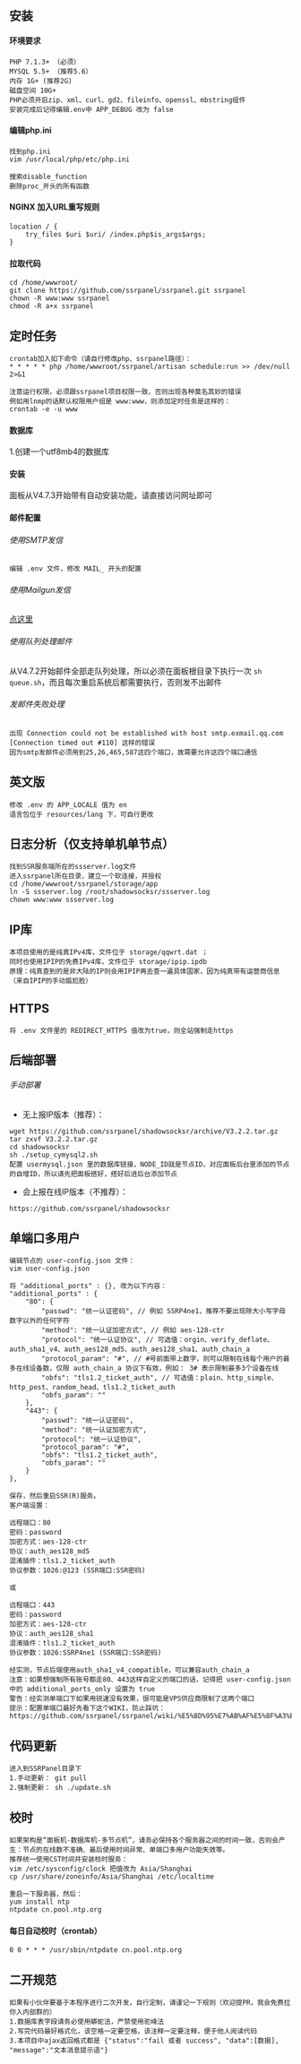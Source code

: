 ## 安装
#### 环境要求
````
PHP 7.1.3+ （必须）
MYSQL 5.5+ （推荐5.6）
内存 1G+ (推荐2G)
磁盘空间 10G+
PHP必须开启zip、xml、curl、gd2、fileinfo、openssl、mbstring组件
安装完成后记得编辑.env中 APP_DEBUG 改为 false
````

#### 编辑php.ini
````
找到php.ini
vim /usr/local/php/etc/php.ini

搜索disable_function
删除proc_开头的所有函数
````

#### NGINX 加入URL重写规则
````
location / {
    try_files $uri $uri/ /index.php$is_args$args;
}
````

#### 拉取代码
````
cd /home/wwwroot/
git clone https://github.com/ssrpanel/ssrpanel.git ssrpanel
chown -R www:www ssrpanel
chmod -R a+x ssrpanel
````

## 定时任务
````
crontab加入如下命令（请自行修改php、ssrpanel路径）：
* * * * * php /home/wwwroot/ssrpanel/artisan schedule:run >> /dev/null 2>&1

注意运行权限，必须跟ssrpanel项目权限一致，否则出现各种莫名其妙的错误
例如用lnmp的话默认权限用户组是 www:www，则添加定时任务是这样的：
crontab -e -u www
````

#### 数据库
1.创建一个utf8mb4的数据库

#### 安装
面板从V4.7.3开始带有自动安装功能，请直接访问网址即可



#### 邮件配置
###### 使用SMTP发信
````
编辑 .env 文件，修改 MAIL_ 开头的配置
````

###### 使用Mailgun发信
[点这里](https://github.com/ssrpanel/SSRPanel/wiki/%E4%BD%BF%E7%94%A8Mailgun%E5%8F%91%E9%80%81%E9%82%AE%E4%BB%B6)

###### 使用队列处理邮件
从V4.7.2开始邮件全部走队列处理，所以必须在面板根目录下执行一次 `sh queue.sh`，而且每次重启系统后都需要执行，否则发不出邮件

###### 发邮件失败处理
````
出现 Connection could not be established with host smtp.exmail.qq.com [Connection timed out #110] 这样的错误
因为smtp发邮件必须用到25,26,465,587这四个端口，故需要允许这四个端口通信
````

## 英文版
````
修改 .env 的 APP_LOCALE 值为 en
语言包位于 resources/lang 下，可自行更改
````

## 日志分析（仅支持单机单节点）
````
找到SSR服务端所在的ssserver.log文件
进入ssrpanel所在目录，建立一个软连接，并授权
cd /home/wwwroot/ssrpanel/storage/app
ln -S ssserver.log /root/shadowsocksr/ssserver.log
chown www:www ssserver.log
````

## IP库
```
本项目使用的是纯真IPv4库，文件位于 storage/qqwrt.dat ；
同时也使用IPIP的免费IPv4库，文件位于 storage/ipip.ipdb
原理：纯真查到的是非大陆的IP则会用IPIP再去查一遍具体国家，因为纯真带有运营商信息（来自IPIP的手动尴尬脸）
```

## HTTPS
```
将 .env 文件里的 REDIRECT_HTTPS 值改为true，则全站强制走https
```

## 后端部署
###### 手动部署

- 无上报IP版本（推荐）：
````
wget https://github.com/ssrpanel/shadowsocksr/archive/V3.2.2.tar.gz
tar zxvf V3.2.2.tar.gz
cd shadowsocksr
sh ./setup_cymysql2.sh
配置 usermysql.json 里的数据库链接，NODE_ID就是节点ID，对应面板后台里添加的节点的自增ID，所以请先把面板搭好，搭好后进后台添加节点
````

- 会上报在线IP版本（不推荐）：
```
https://github.com/ssrpanel/shadowsocksr
```

## 单端口多用户
````
编辑节点的 user-config.json 文件：
vim user-config.json

将 "additional_ports" : {}, 改为以下内容：
"additional_ports" : {
    "80": {
        "passwd": "统一认证密码", // 例如 SSRP4ne1，推荐不要出现除大小写字母数字以外的任何字符
        "method": "统一认证加密方式", // 例如 aes-128-ctr
        "protocol": "统一认证协议", // 可选值：orgin、verify_deflate、auth_sha1_v4、auth_aes128_md5、auth_aes128_sha1、auth_chain_a
        "protocol_param": "#", // #号前面带上数字，则可以限制在线每个用户的最多在线设备数，仅限 auth_chain_a 协议下有效，例如： 3# 表示限制最多3个设备在线
        "obfs": "tls1.2_ticket_auth", // 可选值：plain、http_simple、http_post、random_head、tls1.2_ticket_auth
        "obfs_param": ""
    },
    "443": {
        "passwd": "统一认证密码",
        "method": "统一认证加密方式",
        "protocol": "统一认证协议",
        "protocol_param": "#",
        "obfs": "tls1.2_ticket_auth",
        "obfs_param": ""
    }
},

保存，然后重启SSR(R)服务。
客户端设置：

远程端口：80
密码：password
加密方式：aes-128-ctr
协议：auth_aes128_md5
混淆插件：tls1.2_ticket_auth
协议参数：1026:@123 (SSR端口:SSR密码)

或

远程端口：443
密码：password
加密方式：aes-128-ctr
协议：auth_aes128_sha1
混淆插件：tls1.2_ticket_auth
协议参数：1026:SSRP4ne1 (SSR端口:SSR密码)

经实测，节点后端使用auth_sha1_v4_compatible，可以兼容auth_chain_a
注意：如果想强制所有账号都走80、443这样自定义的端口的话，记得把 user-config.json 中的 additional_ports_only 设置为 true
警告：经实测单端口下如果用锐速没有效果，很可能是VPS供应商限制了这两个端口
提示：配置单端口最好先看下这个WIKI，防止踩坑：https://github.com/ssrpanel/ssrpanel/wiki/%E5%8D%95%E7%AB%AF%E5%8F%A3%E5%A4%9A%E7%94%A8%E6%88%B7%E7%9A%84%E5%9D%91

````
## 代码更新
````
进入到SSRPanel目录下
1.手动更新： git pull
2.强制更新： sh ./update.sh 
````

## 校时
````
如果架构是“面板机-数据库机-多节点机”，请务必保持各个服务器之间的时间一致，否则会产生：节点的在线数不准确、最后使用时间异常、单端口多用户功能失效等。
推荐统一使用CST时间并安装校时服务：
vim /etc/sysconfig/clock 把值改为 Asia/Shanghai
cp /usr/share/zoneinfo/Asia/Shanghai /etc/localtime

重启一下服务器，然后：
yum install ntp
ntpdate cn.pool.ntp.org
````
#### 每日自动校时（crontab）
```
0 0 * * * /usr/sbin/ntpdate cn.pool.ntp.org 
```

## 二开规范
````
如果有小伙伴要基于本程序进行二次开发，自行定制，请谨记一下规则（欢迎提PR，我会免费拉你入内部群的）
1.数据库表字段请务必使用蟒蛇法，严禁使用驼峰法
2.写完代码最好格式化，该空格一定要空格，该注释一定要注释，便于他人阅读代码
3.本项目中ajax返回格式都是 {"status":"fail 或者 success", "data":[数据], "message":"文本消息提示语"}
````